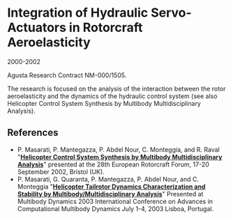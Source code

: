 ---
---
# Integration of Hydraulic Servo-Actuators in Rotorcraft Aeroelasticity 
2000-2002

Agusta Research Contract NM-000/1505. 
 
The research is focused on the analysis of the interaction between the rotor aeroelasticity and the dynamics of the hydraulic control system (see also Helicopter Control System Synthesis by Multibody Multidisciplinary Analysis). 

## References
* P. Masarati, P. Mantegazza, P. Abdel Nour, C. Monteggia, and R. Raval
  "[**Helicopter Control System Synthesis by Multibody Multidisciplinary Analysis**](https://home.aero.polimi.it/masarati/Publications/Helicopter-Control-System-Synthesis-by-Multibody-Multidisciplinary-Analysis.ps.gz)"
  presented at the 28th European Rotorcraft Forum, 17-20 September 2002, Bristol (UK). 
* P. Masarati, G. Quaranta, P. Mantegazza, P. Abdel Nour, and C. Monteggia
  "[**Helicopter Tailrotor Dynamics Characterization and Stability by Multibody/Multidisciplinary Analysis**](https://home.aero.polimi.it/masarati/Publications/l2003.pdf)"
  Presented at Multibody Dynamics 2003 International Conference on Advances in Computational Multibody Dynamics July 1-4, 2003 Lisboa, Portugal. 
